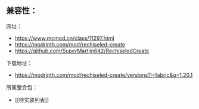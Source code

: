 兼容性：
- 

网址：
- https://www.mcmod.cn/class/11297.html
- https://modrinth.com/mod/rechiseled-create
- https://github.com/SuperMartijn642/RechiseledCreate

下载地址：
- https://modrinth.com/mod/rechiseled-create/versions?l=fabric&g=1.20.1

所属整合包：
- [[待实装列表]]